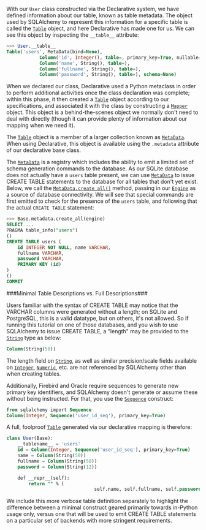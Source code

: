 With our `User` class constructed via the Declarative system, we have defined information about our table, known as table metadata. The object used by SQLAlchemy to represent this information for a specific table is called the [`Table`](http://docs.sqlalchemy.org/core/metadata.html#sqlalchemy.schema.Table "sqlalchemy.schema.Table") object, and here Declarative has made one for us. We can see this object by inspecting the `__table__` attribute:
    
```sql    
>>> User.__table__ 
Table('users', MetaData(bind=None),
            Column('id', Integer(), table=, primary_key=True, nullable=False),
            Column('name', String(), table=),
            Column('fullname', String(), table=),
            Column('password', String(), table=), schema=None)
```

When we declared our class, Declarative used a Python metaclass in order to perform additional activities once the class declaration was complete; within this phase, it then created a [`Table`](http://docs.sqlalchemy.org/core/metadata.html#sqlalchemy.schema.Table "sqlalchemy.schema.Table") object according to our specifications, and associated it with the class by constructing a [`Mapper`](http://docs.sqlalchemy.org/mapping_api.html#sqlalchemy.orm.mapper.Mapper "sqlalchemy.orm.mapper.Mapper") object. This object is a behind-the-scenes object we normally don't need to deal with directly (though it can provide plenty of information about our mapping when we need it).

The [`Table`](http://docs.sqlalchemy.org/core/metadata.html#sqlalchemy.schema.Table "sqlalchemy.schema.Table") object is a member of a larger collection known as [`MetaData`](http://docs.sqlalchemy.org/core/metadata.html#sqlalchemy.schema.MetaData "sqlalchemy.schema.MetaData"). When using Declarative, this object is available using the `.metadata` attribute of our declarative base class.

The [`MetaData`](http://docs.sqlalchemy.org/core/metadata.html#sqlalchemy.schema.MetaData "sqlalchemy.schema.MetaData") is a registry which includes the ability to emit a limited set of schema generation commands to the database. As our SQLite database does not actually have a `users` table present, we can use [`MetaData`](http://docs.sqlalchemy.org/core/metadata.html#sqlalchemy.schema.MetaData "sqlalchemy.schema.MetaData") to issue CREATE TABLE statements to the database for all tables that don't yet exist. Below, we call the [`MetaData.create_all()`](http://docs.sqlalchemy.org/core/metadata.html#sqlalchemy.schema.MetaData.create_all "sqlalchemy.schema.MetaData.create_all") method, passing in our [`Engine`](http://docs.sqlalchemy.org/core/connections.html#sqlalchemy.engine.Engine "sqlalchemy.engine.Engine") as a source of database connectivity. We will see that special commands are first emitted to check for the presence of the `users` table, and following that the actual `CREATE TABLE` statement:
    
```sql    
>>> Base.metadata.create_all(engine)
SELECT ...
PRAGMA table_info("users")
()
CREATE TABLE users (
    id INTEGER NOT NULL, name VARCHAR,
    fullname VARCHAR,
    password VARCHAR,
    PRIMARY KEY (id)
)
()
COMMIT
```

###Minimal Table Descriptions vs. Full Descriptions###

Users familiar with the syntax of CREATE TABLE may notice that the VARCHAR columns were generated without a length; on SQLite and PostgreSQL, this is a valid datatype, but on others, it's not allowed. So if running this tutorial on one of those databases, and you wish to use SQLAlchemy to issue CREATE TABLE, a "length" may be provided to the [`String`](http://docs.sqlalchemy.org/core/type_basics.html#sqlalchemy.types.String "sqlalchemy.types.String") type as below:

```sql
Column(String(50))
```

The length field on [`String`](http://docs.sqlalchemy.org/core/type_basics.html#sqlalchemy.types.String "sqlalchemy.types.String"), as well as similar precision/scale fields available on [`Integer`](http://docs.sqlalchemy.org/core/type_basics.html#sqlalchemy.types.Integer "sqlalchemy.types.Integer"), [`Numeric`](http://docs.sqlalchemy.org/core/type_basics.html#sqlalchemy.types.Numeric "sqlalchemy.types.Numeric"), etc. are not referenced by SQLAlchemy other than when creating tables.

Additionally, Firebird and Oracle require sequences to generate new primary key identifiers, and SQLAlchemy doesn't generate or assume these without being instructed. For that, you use the [`Sequence`](http://docs.sqlalchemy.org/core/defaults.html#sqlalchemy.schema.Sequence "sqlalchemy.schema.Sequence") construct:
    
```sql    
from sqlalchemy import Sequence
Column(Integer, Sequence('user_id_seq'), primary_key=True)
```

A full, foolproof [`Table`](http://docs.sqlalchemy.org/core/metadata.html#sqlalchemy.schema.Table "sqlalchemy.schema.Table") generated via our declarative mapping is therefore:
    
```sql   
class User(Base):
    __tablename__ = 'users'
    id = Column(Integer, Sequence('user_id_seq'), primary_key=True)
    name = Column(String(50))
    fullname = Column(String(50))
    password = Column(String(12))

    def __repr__(self):
        return "" % (
                                self.name, self.fullname, self.password)
```

We include this more verbose table definition separately to highlight the difference between a minimal construct geared primarily towards in-Python usage only, versus one that will be used to emit CREATE TABLE statements on a particular set of backends with more stringent requirements.
